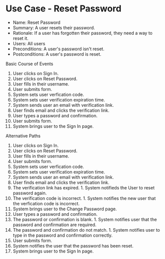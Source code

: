 # Use Case - Reset Password

 - Name: Reset Password
 - Summary: A user resets their password.
 - Rationale: If a user has forgotten their password, they need a way to reset it.
 - Users: All users
 - Preconditions: A user's password isn't reset.
 - Postconditions: A user's password is reset.

Basic Course of Events

1. User clicks on Sign In.
1. User clicks on Reset Password.
1. User fills in their username.
1. User submits form.
1. System sets user verfication code.
1. System sets user verification expiration time.
1. System sends user an email with verification link.
1. User finds email and clicks the verification link.
1. User types a password and confirmation.
1. User submits form.
1. System brings user to the Sign In page.

Alternative Paths

1. User clicks on Sign In.
1. User clicks on Reset Password.
1. User fills in their username.
1. User submits form.
1. System sets user verfication code.
1. System sets user verification expiration time.
1. System sends user an email with verification link.
1. User finds email and clicks the verification link.
  1. The verification link has expired.
    1. System notifieds the User to reset password again.
  1. The verification code is incorrect.
    1. System notifies the new user that the verfication code is incorrect.
1. System brings user to the Change Password page.
1. User types a password and confirmation.
  1. The password or confirmation is blank.
    1. System notifies user that the password and confirmation are required.
  1. The password and confirmation do not match.
    1. System notifies user to type in the password and confirmation correctly.
1. User submits form.
1. System notifies the user that the password has been reset.
1. System brings user to the Sign In page.
